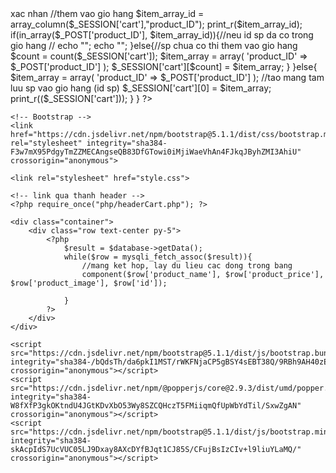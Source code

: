 <?php

//tao chu nang them sp vao gio hang
    session_start();

    require_once('php/CreateDatabase.php');
    require_once('./php/component.php');

//tao instance của CreateDatabase class
    $database = new CreateDatabase("Productdb","Producttb");
//tao csdl moi voi ten productdb

    if(isset($_POST['add'])){
        //print_r($_POST['product_ID']);
        //add sp vao gio hang dua tren id_sp
        if(isset($_SESSION['cart'])){
            //kiem tra sp co trong gio hang chua, neu chua thi => xac nhan
            //them vao gio hang
            $item_array_id = array_column($_SESSION['cart'],"product_ID");
            print_r($item_array_id);

            if(in_array($_POST['product_ID'], $item_array_id)){//neu id sp da co trong gio hang
            //
                echo "<script>alert('Sản phẩm này đã có trong giỏ hàng')</script>";
                echo "<script>window.location = 'index.php'</script>";
            
            }else{//sp chua co thi them vao gio hang

                $count = count($_SESSION['cart']);
                $item_array = array(
                    'product_ID' => $_POST['product_ID']
                );

                $_SESSION['cart'][$count] = $item_array;
                
            }
        }else{
            $item_array = array(
                'product_ID' => $_POST['product_ID']
            );

            //tao mang tam luu sp vao gio hang (id sp)
            $_SESSION['cart'][0] = $item_array;
            print_r(($_SESSION['cart']));

        }
    }
?>

<!DOCTYPE html>
<html lang="en">
<head>
    <meta charset="UTF-8">
    <meta http-equiv="X-UA-Compatible" content="IE=edge">
    <meta name="viewport" content="width=device-width, initial-scale=1.0">
    <title>DEGERY</title>
    <!-- Font awesome -->
    <link rel="stylesheet" href="https://cdnjs.cloudflare.com/ajax/libs/font-awesome/5.8.2/css/all.min.css" integrity="sha512-rqQltXRuHxtPWhktpAZxLHUVJ3Eombn3hvk9PHjV/N5DMUYnzKPC1i3ub0mEXgFzsaZNeJcoE0YHq0j/GFsdGg==" crossorigin="anonymous" referrerpolicy="no-referrer" />
    
    <!-- Bootstrap -->
    <link href="https://cdn.jsdelivr.net/npm/bootstrap@5.1.1/dist/css/bootstrap.min.css" rel="stylesheet" integrity="sha384-F3w7mX95PdgyTmZZMECAngseQB83DfGTowi0iMjiWaeVhAn4FJkqJByhZMI3AhiU" crossorigin="anonymous">

    <link rel="stylesheet" href="style.css">
</head>
<body>  

    <!-- link qua thanh header -->
    <?php require_once("php/headerCart.php"); ?>

    <div class="container">
        <div class="row text-center py-5">
            <?php 
                $result = $database->getData();
                while($row = mysqli_fetch_assoc($result)){
                    //mang ket hop, lay du lieu cac dong trong bang
                    component($row['product_name'], $row['product_price'], $row['product_image'], $row['id']);
        
                }
            ?>
        </div>
    </div>

    <script src="https://cdn.jsdelivr.net/npm/bootstrap@5.1.1/dist/js/bootstrap.bundle.min.js" integrity="sha384-/bQdsTh/da6pkI1MST/rWKFNjaCP5gBSY4sEBT38Q/9RBh9AH40zEOg7Hlq2THRZ" crossorigin="anonymous"></script>
    <script src="https://cdn.jsdelivr.net/npm/@popperjs/core@2.9.3/dist/umd/popper.min.js" integrity="sha384-W8fXfP3gkOKtndU4JGtKDvXbO53Wy8SZCQHczT5FMiiqmQfUpWbYdTil/SxwZgAN" crossorigin="anonymous"></script>
    <script src="https://cdn.jsdelivr.net/npm/bootstrap@5.1.1/dist/js/bootstrap.min.js" integrity="sha384-skAcpIdS7UcVUC05LJ9Dxay8AXcDYfBJqt1CJ85S/CFujBsIzCIv+l9liuYLaMQ/" crossorigin="anonymous"></script>
</body>
</html>
